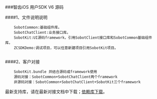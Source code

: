 ###智齿iOS 用户SDK V6 源码

####1、文件说明说明   
```
    SobotCommon:基础组件库。
    SobotChatClient:业务接口库。
	SobotKit:UI源码framework，引用SobotClient接口库和SobotCommon基础组件库。   
	ZCSDKDemo:调试项目，可以任意新建项目引用SobotKit项目。  
	
```

####2、客户对接   
```
	SobotKit.bundle 并结合源码或framework使用
    源码对接：SobotCommon+SobotChatClient两个framework
    非源码对接：SobotCommon+SobotChatClient+SobotKit三个framework
```
   
   最新支持库，请在最新对接文档中下载；[依赖库下载](https://codecenter.sobot.com/pages/97fddc/#_2-1-%E6%89%8B%E5%8A%A8%E9%9B%86%E6%88%90)。
    
